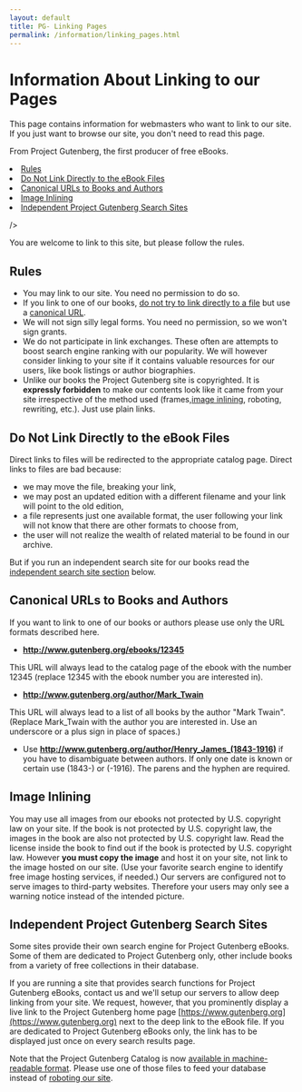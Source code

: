 ```yaml
---
layout: default
title: PG- Linking Pages
permalink: /information/linking_pages.html
---
```


# Information About Linking to our Pages

<div class="box_shadow">This page contains information for webmasters who want to link to our site. If you just want to browse our site, you don't need to read this page.</div>

From Project Gutenberg, the first producer of free eBooks.

<div class="box_shadow"
			
1. [Rules](#rules)
2. [Do Not Link Directly to the eBook Files](#do-not-link-directly-to-the-ebook-files)
3. [Canonical URLs to Books and Authors](#canonical-urls-to-books-and-authors)
4. [Image Inlining](#image-inlining)
5. [Independent Project Gutenberg Search Sites](#independent-project-gutenberg-search-sites)
		
/>

You are welcome to link to this site, but please follow the rules.

## Rules
- You may link to our site.  You need no permission to do so.
- If you link to one of our books, [do not try to link directly to a file](#do-not-link-directly-to-the-ebook-files) but use a [canonical URL](#canonical-urls-to-books-and-authors).
- We will not sign silly legal forms. You need no permission, so we won't sign grants.
- We do not participate in link exchanges. These often are attempts to boost search engine ranking with our popularity. We will however consider linking to your site if it contains valuable resources for our users, like book listings or author biographies.
-  Unlike our books the Project Gutenberg site is copyrighted. It is **expressly forbidden** to make our contents look like it came from your site irrespective of the method used (frames,[image inlining](#image-inlining), roboting, rewriting, etc.). Just use plain links.

## Do Not Link Directly to the eBook Files

Direct links to files will be redirected to the appropriate catalog page. Direct links to files are bad because:

- we may move the file, breaking your link,
- we may post an updated edition with a different filename and your link will point to the old edition,
- a file represents just one available format, the user following your link will not know that there are other formats to choose from,
- the user will not realize the wealth of related material to be found in our archive.

But if you run an independent search site for our books read the [independent search site section](#independent-project-gutenberg-search-sites) below.

## Canonical URLs to Books and Authors
If you want to link to one of our books or authors please use only the URL formats described here.

- **http://www.gutenberg.org/ebooks/12345** 

This URL will always lead to the catalog page of the ebook with the number 12345 (replace 12345 with the ebook number you are interested in).
- **http://www.gutenberg.org/author/Mark_Twain**

This URL will always lead to a list of all books by the author "Mark Twain". (Replace Mark_Twain with the author you are interested in. Use an underscore or a plus sign in place of spaces.)
- Use **http://www.gutenberg.org/author/Henry_James_(1843-1916)** 
if you have to disambiguate between authors. If only one date is known or certain use (1843-) or (-1916). The parens and the hyphen are required.

## Image Inlining

You may use all images from our  ebooks not protected by U.S. copyright law on your site.  If the book is not protected by U.S. copyright law, the images in the book are also not protected by U.S. copyright law.  Read the license inside the book to find out if the book is protected by U.S. copyright law.  However **you must copy the image** and host it on your site, not link to the image hosted on our site. (Use your favorite search engine to identify free image hosting services, if needed.)
Our servers are configured not to serve images to third-party websites. Therefore your users may only see a warning notice instead of the intended picture.

## Independent Project Gutenberg Search Sites

Some sites provide their own search engine for Project Gutenberg eBooks. Some of them are dedicated to Project Gutenberg only, other include books from a variety of free collections in their database.

If you are running a site that provides search functions for Project Gutenberg eBooks, contact us and we'll setup our servers to allow deep linking
from your site. We request, however, that you prominently display a live link to the Project Gutenberg home page [https://www.gutenberg.org](https://www.gutenberg.org) next to
the deep link to the eBook file. If you are dedicated to Project Gutenberg eBooks only, the link has to be displayed just once on every search results page.

Note that the Project Gutenberg Catalog is now [available in machine-readable format](/wiki/Gutenberg:Feeds). Please use one of those files to feed your database instead of [roboting our site](/information/robot_access.html).


